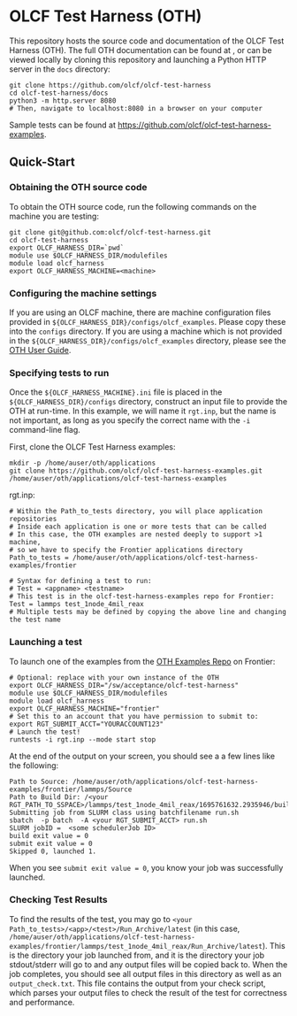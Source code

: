 # OLCF Test Harness (OTH)

This repository hosts the source code and documentation of the OLCF Test Harness (OTH).
The full OTH documentation can be found at [](https://olcf.github.io/olcf-test-harness),
or can be viewed locally by cloning this repository and launching a Python HTTP server in the `docs` directory:

```
git clone https://github.com/olcf/olcf-test-harness
cd olcf-test-harness/docs
python3 -m http.server 8080
# Then, navigate to localhost:8080 in a browser on your computer
```

Sample tests can be found at https://github.com/olcf/olcf-test-harness-examples.

## Quick-Start

### Obtaining the OTH source code

To obtain the OTH source code, run the following commands on the machine you are testing:
```
git clone git@github.com:olcf/olcf-test-harness.git  
cd olcf-test-harness
export OLCF_HARNESS_DIR=`pwd`  
module use $OLCF_HARNESS_DIR/modulefiles  
module load olcf_harness
export OLCF_HARNESS_MACHINE=<machine>
```

### Configuring the machine settings

If you are using an OLCF machine, there are machine configuration files provided in `${OLCF_HARNESS_DIR}/configs/olcf_examples`.
Please copy these into the `configs` directory.
If you are using a machine which is not provided in the `${OLCF_HARNESS_DIR}/configs/olcf_examples` directory, please see the [OTH User Guide](https://olcf.github.io/olcf-test-harness).

### Specifying tests to run

Once the `${OLCF_HARNESS_MACHINE}.ini` file is placed in the `${OLCF_HARNESS_DIR}/configs` directory, construct an input file to provide the OTH at run-time.
In this example, we will name it `rgt.inp`, but the name is not important, as long as you specify the correct name with the `-i` command-line flag.

First, clone the OLCF Test Harness examples:
```
mkdir -p /home/auser/oth/applications
git clone https://github.com/olcf/olcf-test-harness-examples.git /home/auser/oth/applications/olcf-test-harness-examples
```

rgt.inp:
```
# Within the Path_to_tests directory, you will place application repositories
# Inside each application is one or more tests that can be called
# In this case, the OTH examples are nested deeply to support >1 machine,
# so we have to specify the Frontier applications directory
Path_to_tests = /home/auser/oth/applications/olcf-test-harness-examples/frontier

# Syntax for defining a test to run:
# Test = <appname> <testname>
# This test is in the olcf-test-harness-examples repo for Frontier:
Test = lammps test_1node_4mil_reax
# Multiple tests may be defined by copying the above line and changing the test name
```

### Launching a test

To launch one of the examples from the [OTH Examples Repo](https://github.com/olcf/olcf-test-harness-examples) on Frontier:

```
# Optional: replace with your own instance of the OTH
export OLCF_HARNESS_DIR="/sw/acceptance/olcf-test-harness"
module use $OLCF_HARNESS_DIR/modulefiles
module load olcf_harness
export OLCF_HARNESS_MACHINE="frontier"
# Set this to an account that you have permission to submit to:
export RGT_SUBMIT_ACCT="YOURACCOUNT123"
# Launch the test!
runtests -i rgt.inp --mode start stop
```

At the end of the output on your screen, you should see a a few lines like the following:
```
Path to Source: /home/auser/oth/applications/olcf-test-harness-examples/frontier/lammps/Source
Path to Build Dir: /<your RGT_PATH_TO_SSPACE>/lammps/test_1node_4mil_reax/1695761632.2935946/build_directory
Submitting job from SLURM class using batchfilename run.sh
sbatch  -p batch  -A <your RGT_SUBMIT_ACCT> run.sh
SLURM jobID =  <some schedulerJob ID>
build exit value = 0
submit exit value = 0
Skipped 0, launched 1.
```

When you see `submit exit value = 0`, you know your job was successfully launched.

### Checking Test Results

To find the results of the test, you may go to `<your Path_to_tests>/<app>/<test>/Run_Archive/latest` (in this case, `/home/auser/oth/applications/olcf-test-harness-examples/frontier/lammps/test_1node_4mil_reax/Run_Archive/latest`).
This is the directory your job launched from, and it is the directory your job stdout/stderr will go to and any output files will be copied back to.
When the job completes, you should see all output files in this directory as well as an `output_check.txt`.
This file contains the output from your check script, which parses your output files to check the result of the test for correctness and performance.

